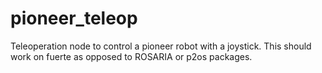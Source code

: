 pioneer_teleop
==============

Teleoperation node to control a pioneer robot with a joystick. This should work on fuerte as opposed to ROSARIA or p2os packages.